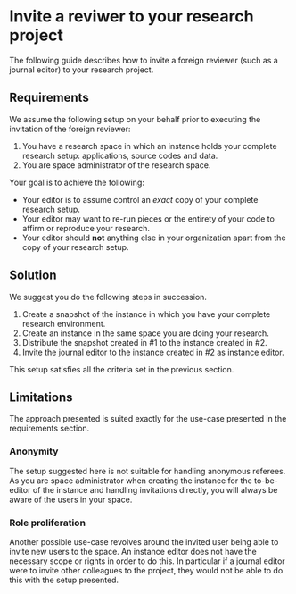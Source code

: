 # Invite a reviwer to your research project

The following guide describes how to invite a foreign reviewer \(such as a journal editor\) to your research project.

## Requirements

We assume the following setup on your behalf prior to executing the invitation of the foreign reviewer:

1. You have a research space in which an instance holds your complete research setup: applications, source codes and data.
2. You are space administrator of the research space.

Your goal is to achieve the following:

* Your editor is to assume control an _exact_ copy of your complete research setup.
* Your editor may want to re-run pieces or the entirety of your code to affirm or reproduce your research.
* Your editor should **not** anything else in your organization apart from the copy of your research setup.

## Solution

We suggest you do the following steps in succession.

1. Create a snapshot of the instance in which you have your complete research environment.
2. Create an instance in the same space you are doing your research.
3. Distribute the snapshot created in \#1 to the instance created in \#2.
4. Invite the journal editor to the instance created in \#2 as instance editor.

This setup satisfies all the criteria set in the previous section.

## Limitations

The approach presented is suited exactly for the use-case presented in the requirements section.

### Anonymity

The setup suggested here is not suitable for handling anonymous referees. As you are space administrator when creating the instance for the to-be-editor of the instance and handling invitations directly, you will always be aware of the users in your space.

### Role proliferation

Another possible use-case revolves around the invited user being able to invite new users to the space. An instance editor does not have the necessary scope or rights in order to do this. In particular if a journal editor were to invite other colleagues to the project, they would not be able to do this with the setup presented.

